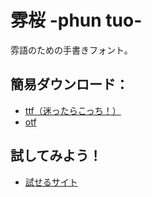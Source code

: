 # 雰桜 -phun tuo-
雰語のための手書きフォント。

## 簡易ダウンロード：
- [ttf（迷ったらこっち！）](https://github.com/epikijetesantakalu/phun-tuo/raw/refs/heads/main/Phun_Tuo.ttf)
- [otf](https://github.com/epikijetesantakalu/phun-tuo/raw/refs/heads/main/PhunTuo.otf)

## 試してみよう！
- [試せるサイト](https://epikijetesantakalu.github.io/phun-tuo/)
